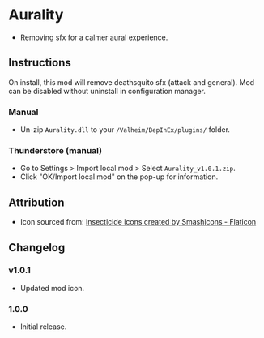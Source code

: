 # Aurality

  * Removing sfx for a calmer aural experience.

## Instructions

On install, this mod will remove deathsquito sfx (attack and general). Mod can be disabled without uninstall in configuration manager.

### Manual

  * Un-zip `Aurality.dll` to your `/Valheim/BepInEx/plugins/` folder.

### Thunderstore (manual)

  * Go to Settings > Import local mod > Select `Aurality_v1.0.1.zip`.
  * Click "OK/Import local mod" on the pop-up for information.

## Attribution

  * Icon sourced from: [Insecticide icons created by Smashicons - Flaticon](https://www.flaticon.com/free-icons/insecticide)

## Changelog

### v1.0.1

  * Updated mod icon.

### 1.0.0

  * Initial release.
